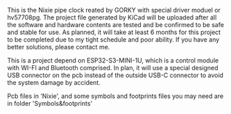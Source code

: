 This is the Nixie pipe clock reated by GORKY with special driver moduel or hv57708pg.
The project file generated by KiCad will be uploaded after all the software and hardware contents are tested and be confirmed to be safe and stable for use.
As planned, it will take at least 6 months for this project to be completed due to my tight schedule and poor ability.
If you have any better solutions, please contact me.

This is a project depend on ESP32-S3-MINI-1U, which is a control module with WI-FI and Bluetooth comprised.
In plan, it will use a special designed USB connector on the pcb instead of the outside USB-C connector to avoid the system damage by accident.

Pcb files in 'Nixie', and some symbols and footprints files you may need are in folder 'Symbols&footprints'